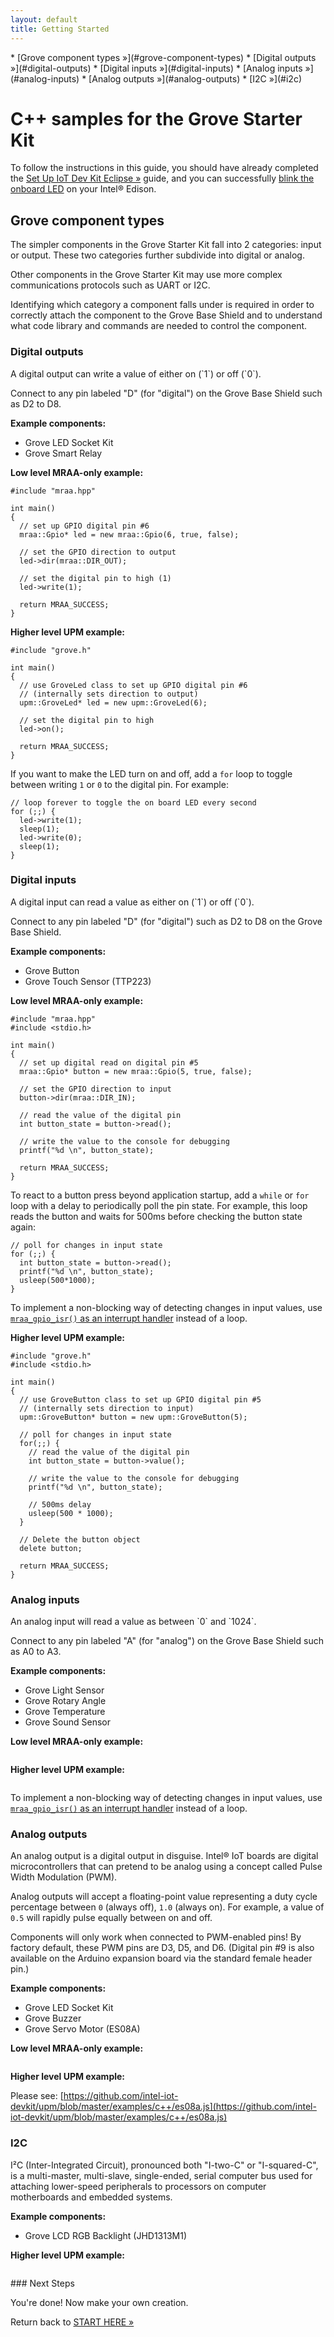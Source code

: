 ```yaml
---
layout: default
title: Getting Started
---
```


<div id="toc" markdown="1">
* [Grove component types »](#grove-component-types)
  * [Digital outputs »](#digital-outputs)
  * [Digital inputs »](#digital-inputs)
  * [Analog inputs »](#analog-inputs)
  * [Analog outputs »](#analog-outputs)
  * [I2C »](#i2c)
</div>

# C++ samples for the Grove Starter Kit

To follow the instructions in this guide, you should have already completed the [Set Up IoT Dev Kit Eclipse »](../../../ide_setup/eclipse/setup.html) guide, and you can successfully [blink the onboard LED](../../../ide_setup/eclipse/create_project.html) on your Intel® Edison.

## Grove component types

The simpler components in the Grove Starter Kit fall into 2 categories: input or output. These two categories further subdivide into digital or analog. 

Other components in the Grove Starter Kit may use more complex communications protocols such as UART or I2C.

Identifying which category a component falls under is required in order to correctly attach the component to the Grove Base Shield and to understand what code library and commands are needed to control the component.


### Digital outputs

<div class="tldr" markdown="1">
A digital output can write a value of either on (`1`) or off (`0`).

Connect to any pin labeled "D" (for "digital") on the Grove Base Shield such as D2 to D8.
</div>

**Example components:**

* Grove LED Socket Kit
* Grove Smart Relay

**Low level MRAA-only example:**

```
#include "mraa.hpp"

int main()
{
  // set up GPIO digital pin #6
  mraa::Gpio* led = new mraa::Gpio(6, true, false);

  // set the GPIO direction to output
  led->dir(mraa::DIR_OUT);

  // set the digital pin to high (1)
  led->write(1);

  return MRAA_SUCCESS;
}
```

**Higher level UPM example:**

```
#include "grove.h"

int main()
{
  // use GroveLed class to set up GPIO digital pin #6
  // (internally sets direction to output)
  upm::GroveLed* led = new upm::GroveLed(6);

  // set the digital pin to high
  led->on();

  return MRAA_SUCCESS;
}
```

If you want to make the LED turn on and off, add a `for` loop to toggle between writing `1` or `0` to the digital pin. For example:

```
// loop forever to toggle the on board LED every second
for (;;) {
  led->write(1);
  sleep(1);
  led->write(0);
  sleep(1);
}
```  

### Digital inputs

<div class="tldr" markdown="1">
A digital input can read a value as either on (`1`) or off (`0`).

Connect to any pin labeled "D" (for "digital") such as D2 to D8 on the Grove Base Shield.
</div>

**Example components:**

* Grove Button
* Grove Touch Sensor (TTP223)

**Low level MRAA-only example:**

```
#include "mraa.hpp"
#include <stdio.h>

int main()
{
  // set up digital read on digital pin #5
  mraa::Gpio* button = new mraa::Gpio(5, true, false);

  // set the GPIO direction to input
  button->dir(mraa::DIR_IN);

  // read the value of the digital pin
  int button_state = button->read();

  // write the value to the console for debugging
  printf("%d \n", button_state);

  return MRAA_SUCCESS;
}
```

To react to a button press beyond application startup, add a `while` or `for` loop with a delay to periodically poll the pin state. For example, this loop reads the button and waits for 500ms before checking the button state again:

```
// poll for changes in input state
for (;;) {
  int button_state = button->read();
  printf("%d \n", button_state);
  usleep(500*1000);
}
```

To implement a non-blocking way of detecting changes in input values, use [`mraa_gpio_isr()` as an interrupt handler](https://software.intel.com/en-us/articles/internet-of-things-using-mraa-to-abstract-platform-io-capabilities#_Toc4.2) instead of a loop.

**Higher level UPM example:**

```
#include "grove.h"
#include <stdio.h>

int main()
{
  // use GroveButton class to set up GPIO digital pin #5
  // (internally sets direction to input)
  upm::GroveButton* button = new upm::GroveButton(5);

  // poll for changes in input state
  for(;;) {
    // read the value of the digital pin
    int button_state = button->value();

    // write the value to the console for debugging
    printf("%d \n", button_state);
    
    // 500ms delay
    usleep(500 * 1000);
  }

  // Delete the button object
  delete button;

  return MRAA_SUCCESS;
}
```

### Analog inputs

<div class="tldr" markdown="1">
An analog input will read a value as between `0` and `1024`.

Connect to any pin labeled "A" (for "analog") on the Grove Base Shield such as A0 to A3.
</div>

**Example components:**

* Grove Light Sensor
* Grove Rotary Angle
* Grove Temperature
* Grove Sound Sensor

**Low level MRAA-only example:**

```

```

**Higher level UPM example:**

```

```

To implement a non-blocking way of detecting changes in input values, use [`mraa_gpio_isr()` as an interrupt handler](https://software.intel.com/en-us/articles/internet-of-things-using-mraa-to-abstract-platform-io-capabilities#_Toc4.2) instead of a loop.

### Analog outputs

<div class="tldr" markdown="1">
An analog output is a digital output in disguise. Intel® IoT boards are digital microcontrollers that can pretend to be analog using a concept called Pulse Width Modulation (PWM). 

Analog outputs will accept a floating-point value representing a duty cycle percentage between `0` (always off), `1.0` (always on). For example, a value of `0.5` will rapidly pulse equally between on and off.

Components will only work when connected to PWM-enabled pins! By factory default, these PWM pins are D3, D5, and D6. (Digital pin #9 is also available on the Arduino expansion board via the standard female header pin.)
</div>

**Example components:**

* Grove LED Socket Kit
* Grove Buzzer
* Grove Servo Motor (ES08A)

**Low level MRAA-only example:**

```

```

**Higher level UPM example:**

Please see: [https://github.com/intel-iot-devkit/upm/blob/master/examples/c++/es08a.js](https://github.com/intel-iot-devkit/upm/blob/master/examples/c++/es08a.js)


### I2C

<div class="tldr" markdown="1">
I²C (Inter-Integrated Circuit), pronounced both "I-two-C" or "I-squared-C", is a multi-master, multi-slave, single-ended, serial computer bus used for attaching lower-speed peripherals to processors on computer motherboards and embedded systems.
</div>

**Example components:**

* Grove LCD RGB Backlight (JHD1313M1)

**Higher level UPM example:**

```

```

<div id="next-steps" class="note" markdown="1">
### Next Steps

You're done! Now make your own creation. 

Return back to [START HERE »](../../../index.html#now-make-your-own-creation)
</div>
